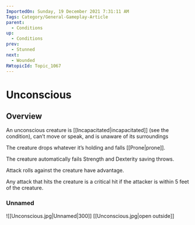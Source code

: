 ```yaml
---
ImportedOn: Sunday, 19 December 2021 7:31:11 AM
Tags: Category/General-Gameplay-Article
parent:
  - Conditions
up:
  - Conditions
prev:
  - Stunned
next:
  - Wounded
RWtopicId: Topic_1067
---
```

# Unconscious
## Overview
An unconscious creature is [[Incapacitated|incapacitated]] (see the condition), can’t move or speak, and is unaware of its surroundings

The creature drops whatever it’s holding and falls [[Prone|prone]].

The creature automatically fails Strength and Dexterity saving throws.

Attack rolls against the creature have advantage.

Any attack that hits the creature is a critical hit if the attacker is within 5 feet of the creature.

### Unnamed
![[Unconscious.jpg|Unnamed|300]]
[[Unconscious.jpg|open outside]]
